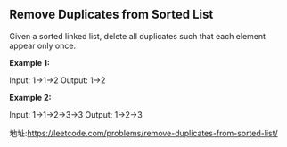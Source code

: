 ## Remove Duplicates from Sorted List

Given a sorted linked list, delete all duplicates such that each element appear only once.

**Example 1:**

Input: 1->1->2
Output: 1->2

**Example 2:**

Input: 1->1->2->3->3
Output: 1->2->3

地址:https://leetcode.com/problems/remove-duplicates-from-sorted-list/